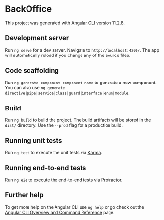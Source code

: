 # BackOffice

This project was generated with [Angular CLI](https://github.com/Projet-annuel-3AL2/back-office/releases/tag/v2.0) version 11.2.8.

## Development server

Run `ng serve` for a dev server. Navigate to `http://localhost:4200/`. The app will automatically reload if you change any of the source files.

## Code scaffolding

Run `ng generate component component-name` to generate a new component. You can also use `ng generate directive|pipe|service|class|guard|interface|enum|module`.

## Build

Run `ng build` to build the project. The build artifacts will be stored in the `dist/` directory. Use the `--prod` flag for a production build.

## Running unit tests

Run `ng test` to execute the unit tests via [Karma](https://github.com/Projet-annuel-3AL2/back-office/releases/tag/v2.0).

## Running end-to-end tests

Run `ng e2e` to execute the end-to-end tests via [Protractor](https://github.com/Projet-annuel-3AL2/back-office/releases/tag/v2.0).

## Further help

To get more help on the Angular CLI use `ng help` or go check out the [Angular CLI Overview and Command Reference](https://github.com/Projet-annuel-3AL2/back-office/releases/tag/v2.0) page.
